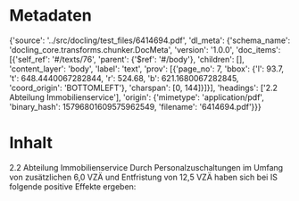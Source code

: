# Metadaten
{'source': '../src/docling/test_files/6414694.pdf', 'dl_meta': {'schema_name': 'docling_core.transforms.chunker.DocMeta', 'version': '1.0.0', 'doc_items': [{'self_ref': '#/texts/76', 'parent': {'$ref': '#/body'}, 'children': [], 'content_layer': 'body', 'label': 'text', 'prov': [{'page_no': 7, 'bbox': {'l': 93.7, 't': 648.4440067282844, 'r': 524.68, 'b': 621.1680067282845, 'coord_origin': 'BOTTOMLEFT'}, 'charspan': [0, 144]}]}], 'headings': ['2.2 Abteilung Immobilienservice'], 'origin': {'mimetype': 'application/pdf', 'binary_hash': 15796801609575962549, 'filename': '6414694.pdf'}}}

# Inhalt
2.2 Abteilung Immobilienservice
Durch Personalzuschaltungen im Umfang von zusätzlichen 6,0 VZÄ und Entfristung von 12,5 VZÄ haben sich bei IS folgende positive Effekte ergeben: